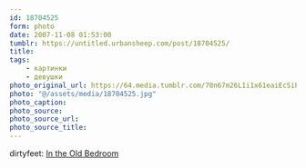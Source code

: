 ```yaml
---
id: 18704525
form: photo
date: 2007-11-08 01:53:00
tumblr: https://untitled.urbansheep.com/post/18704525/
title:
tags:
    - картинки
    - девушки
photo_original_url: https://64.media.tumblr.com/78n67m26L1i1x61eaiEcSiPc_1280.jpg
photo: "@/assets/media/18704525.jpg"
photo_caption:
photo_source:
photo_source_url:
photo_source_title:
---
```


<p>dirtyfeet: <a href="http://flickr.com/photos/dirtyfeet/200971552/">In the Old Bedroom</a></p>
